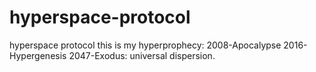 # hyperspace-protocol
hyperspace protocol
this is my hyperprophecy:
2008-Apocalypse
2016-Hypergenesis
2047-Exodus: universal dispersion.
